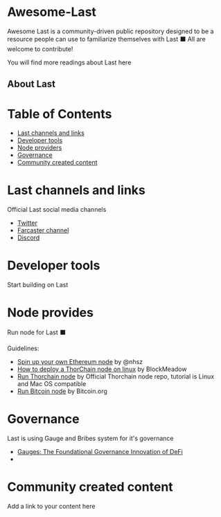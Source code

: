 # Awesome-Last
Awesome Last is a community-driven public repository designed to be a resource people can use to familiarize themselves with Last ⬛️ All are welcome to contribute! 

You will find more readings about Last here 

## About Last

# Table of Contents
- [Last channels and links]()
- [Developer tools]()
- [Node providers]()
- [Governance]()
- [Community created content]()


# Last channels and links
Official Last social media channels
- [Twitter](https://twitter.com/lastdotnet)
- [Farcaster channel](https://warpcast.com/~/channel/last)
- [Discord](https://last.community/)

# Developer tools 
Start building on Last

# Node provides
Run node for Last ⬛️ 

Guidelines:
- [Spin up your own Ethereum node](https://ethereum.org/en/developers/docs/nodes-and-clients/run-a-node/) by @nhsz
- [How to deploy a ThorChain node on linux](https://www.blockmeadow.com/how-to-deploy-a-thorchain-node-on-linux/) by BlockMeadow
- [Run Thorchain node](https://gitlab.com/thorchain/thornode/-/blob/develop/README.md#setup) by Official Thorchain node repo, tutorial is Linux and Mac OS compatible
- [Run Bitcoin node](https://bitcoin.org/en/full-node#setup-a-full-node) by Bitcoin.org

# Governance
Last is using Gauge and Bribes system for it's governance

- [Gauges: The Foundational Governance Innovation of DeFi](https://yourcryptolibrary.com/blockchain/gauges-the-foundational-governance-innovation-of-defi/)
- 

# Community created content
Add a link to your content here
